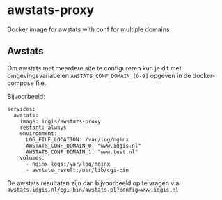 # awstats-proxy
Docker image for awstats with conf for multiple domains

## Awstats
Om awstats met meerdere site te configureren kun je dit met omgevingsvariabelen ``AWSTATS_CONF_DOMAIN_[0-9]`` opgeven in de docker-compose file.

Bijvoorbeeld:
```
services:
  awstats:
    image: idgis/awstats-proxy
    restart: always
    environment:
      LOG_FILE_LOCATION: /var/log/nginx
      AWSTATS_CONF_DOMAIN_0: "www.idgis.nl"
      AWSTATS_CONF_DOMAIN_1: "www.test.nl"
    volumes:
      - nginx_logs:/var/log/nginx
      - awstats_result:/usr/lib/cgi-bin
```

De awstats resultaten zijn dan bijvoorbeeld op te vragen via ``awstats.idgis.nl/cgi-bin/awstats.pl?config=www.idgis.nl``
